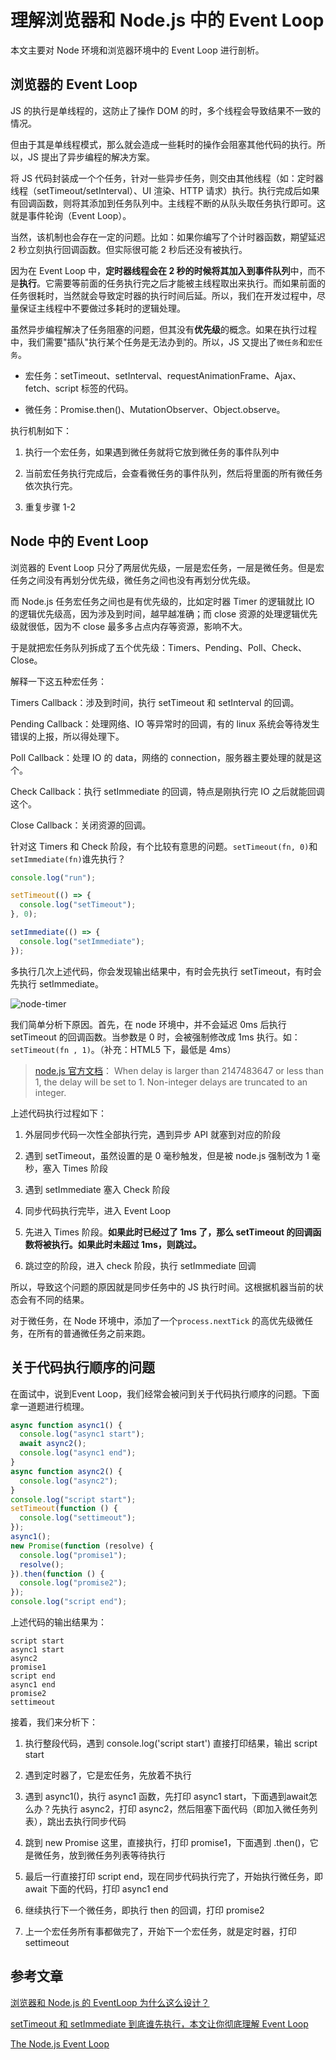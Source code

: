 # 理解浏览器和 Node.js 中的 Event Loop

本文主要对 Node 环境和浏览器环境中的 Event Loop 进行剖析。

## 浏览器的 Event Loop

JS 的执行是单线程的，这防止了操作 DOM 的时，多个线程会导致结果不一致的情况。

但由于其是单线程模式，那么就会造成一些耗时的操作会阻塞其他代码的执行。所以，JS 提出了异步编程的解决方案。

将 JS 代码封装成一个个任务，针对一些异步任务，则交由其他线程（如：定时器线程（setTimeout/setInterval）、UI 渲染、HTTP 请求）执行。执行完成后如果有回调函数，则将其添加到任务队列中。主线程不断的从队头取任务执行即可。这就是事件轮询（Event Loop）。

当然，该机制也会存在一定的问题。比如：如果你编写了个计时器函数，期望延迟 2 秒立刻执行回调函数。但实际很可能 2 秒后还没有被执行。

因为在 Event Loop 中，**定时器线程会在 2 秒的时候将其加入到事件队列**中，而不是**执行**。它需要等前面的任务执行完之后才能被主线程取出来执行。而如果前面的任务很耗时，当然就会导致定时器的执行时间后延。所以，我们在开发过程中，尽量保证主线程中不要做过多耗时的逻辑处理。

虽然异步编程解决了任务阻塞的问题，但其没有**优先级**的概念。如果在执行过程中，我们需要"插队"执行某个任务是无法办到的。所以，JS 又提出了`微任务`和`宏任务`。

- 宏任务：setTimeout、setInterval、requestAnimationFrame、Ajax、fetch、script 标签的代码。

- 微任务：Promise.then()、MutationObserver、Object.observe。

执行机制如下：

1. 执行一个宏任务，如果遇到微任务就将它放到微任务的事件队列中

2. 当前宏任务执行完成后，会查看微任务的事件队列，然后将里面的所有微任务依次执行完。

3. 重复步骤 1-2

## Node 中的 Event Loop

浏览器的 Event Loop 只分了两层优先级，一层是宏任务，一层是微任务。但是宏任务之间没有再划分优先级，微任务之间也没有再划分优先级。

而 Node.js 任务宏任务之间也是有优先级的，比如定时器 Timer 的逻辑就比 IO 的逻辑优先级高，因为涉及到时间，越早越准确；而 close 资源的处理逻辑优先级就很低，因为不 close 最多多占点内存等资源，影响不大。

于是就把宏任务队列拆成了五个优先级：Timers、Pending、Poll、Check、Close。

解释一下这五种宏任务：

Timers Callback：涉及到时间，执行 setTimeout 和 setInterval 的回调。

Pending Callback：处理网络、IO 等异常时的回调，有的 linux 系统会等待发生错误的上报，所以得处理下。

Poll Callback：处理 IO 的 data，网络的 connection，服务器主要处理的就是这个。

Check Callback：执行 setImmediate 的回调，特点是刚执行完 IO 之后就能回调这个。

Close Callback：关闭资源的回调。

针对这 Timers 和 Check 阶段，有个比较有意思的问题。`setTimeout(fn, 0)`和`setImmediate(fn)`谁先执行？

```js
console.log("run");

setTimeout(() => {
  console.log("setTimeout");
}, 0);

setImmediate(() => {
  console.log("setImmediate");
});
```

多执行几次上述代码，你会发现输出结果中，有时会先执行 setTimeout，有时会先执行 setImmediate。

![node-timer](https://raw.githubusercontent.com/kerwin-ly/Blog/master/assets/imgs/js/node-timer.png)

我们简单分析下原因。首先，在 node 环境中，并不会延迟 0ms 后执行 setTimeout 的回调函数。当参数是 0 时，会被强制修改成 1ms 执行。如：`setTimeout(fn , 1)`。（补充：HTML5 下，最低是 4ms）

> [node.js 官方文档](https://nodejs.org/api/timers.html#timers_settimeout_callback_delay_args)： When delay is larger than 2147483647 or less than 1, the delay will be set to 1. Non-integer delays are truncated to an integer.

上述代码执行过程如下：

1. 外层同步代码一次性全部执行完，遇到异步 API 就塞到对应的阶段

2. 遇到 setTimeout，虽然设置的是 0 毫秒触发，但是被 node.js 强制改为 1 毫秒，塞入 Times 阶段

3. 遇到 setImmediate 塞入 Check 阶段

4. 同步代码执行完毕，进入 Event Loop

5. 先进入 Times 阶段。**如果此时已经过了 1ms 了，那么 setTimeout 的回调函数将被执行。如果此时未超过 1ms，则跳过。**

6. 跳过空的阶段，进入 check 阶段，执行 setImmediate 回调

所以，导致这个问题的原因就是同步任务中的 JS 执行时间。这根据机器当前的状态会有不同的结果。

对于微任务，在 Node 环境中，添加了一个`process.nextTick` 的高优先级微任务，在所有的普通微任务之前来跑。

## 关于代码执行顺序的问题

在面试中，说到Event Loop，我们经常会被问到关于代码执行顺序的问题。下面拿一道题进行梳理。
```js
async function async1() {
  console.log("async1 start");
  await async2();
  console.log("async1 end");
}
async function async2() {
  console.log("async2");
}
console.log("script start");
setTimeout(function () {
  console.log("settimeout");
});
async1();
new Promise(function (resolve) {
  console.log("promise1");
  resolve();
}).then(function () {
  console.log("promise2");
});
console.log("script end");
```

上述代码的输出结果为：

```
script start
async1 start
async2
promise1
script end
async1 end
promise2
settimeout
```

接着，我们来分析下：

1. 执行整段代码，遇到 console.log('script start') 直接打印结果，输出 script start

2. 遇到定时器了，它是宏任务，先放着不执行

3. 遇到 async1()，执行 async1 函数，先打印 async1 start，下面遇到await怎么办？先执行 async2，打印 async2，然后阻塞下面代码（即加入微任务列表），跳出去执行同步代码

4. 跳到 new Promise 这里，直接执行，打印 promise1，下面遇到 .then()，它是微任务，放到微任务列表等待执行

5. 最后一行直接打印 script end，现在同步代码执行完了，开始执行微任务，即 await 下面的代码，打印 async1 end

6. 继续执行下一个微任务，即执行 then 的回调，打印 promise2

7. 上一个宏任务所有事都做完了，开始下一个宏任务，就是定时器，打印 settimeout

## 参考文章

[浏览器和 Node.js 的 EventLoop 为什么这么设计？](https://mp.weixin.qq.com/s/vHVu-ELdsfkytg0cTxMkYw)

[setTimeout 和 setImmediate 到底谁先执行，本文让你彻底理解 Event Loop](https://segmentfault.com/a/1190000023315304)

[The Node.js Event Loop](https://nodejs.org/en/docs/guides/event-loop-timers-and-nexttick/)
